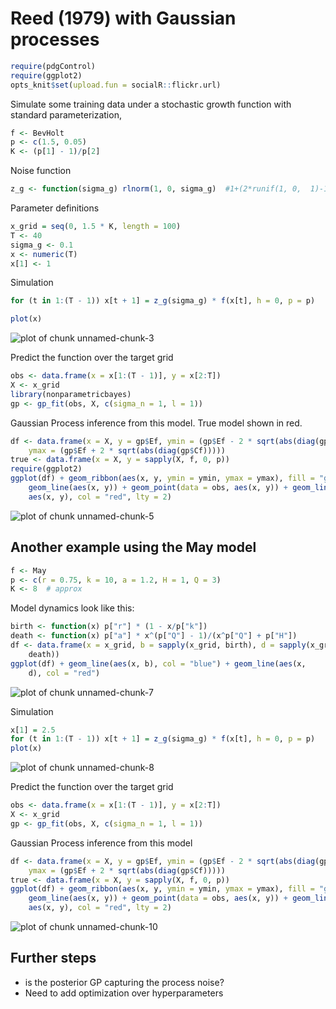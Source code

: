 Reed (1979) with Gaussian processes 
========================================================


```r
require(pdgControl)
require(ggplot2)
opts_knit$set(upload.fun = socialR::flickr.url)
```


Simulate some training data under a stochastic growth function with standard parameterization,



```r
f <- BevHolt
p <- c(1.5, 0.05)
K <- (p[1] - 1)/p[2]
```



Noise function 

```r
z_g <- function(sigma_g) rlnorm(1, 0, sigma_g)  #1+(2*runif(1, 0,  1)-1)*sigma_g #
```



Parameter definitions


```r
x_grid = seq(0, 1.5 * K, length = 100)
T <- 40
sigma_g <- 0.1
x <- numeric(T)
x[1] <- 1
```


Simulation 


```r
for (t in 1:(T - 1)) x[t + 1] = z_g(sigma_g) * f(x[t], h = 0, p = p)

plot(x)
```

![plot of chunk unnamed-chunk-3](http://farm9.staticflickr.com/8186/8117674597_2e55a9d99f_o.png) 




Predict the function over the target grid


```r
obs <- data.frame(x = x[1:(T - 1)], y = x[2:T])
X <- x_grid
library(nonparametricbayes)
gp <- gp_fit(obs, X, c(sigma_n = 1, l = 1))
```


Gaussian Process inference from this model.  True model shown in red.  


```r
df <- data.frame(x = X, y = gp$Ef, ymin = (gp$Ef - 2 * sqrt(abs(diag(gp$Cf)))), 
    ymax = (gp$Ef + 2 * sqrt(abs(diag(gp$Cf)))))
true <- data.frame(x = X, y = sapply(X, f, 0, p))
require(ggplot2)
ggplot(df) + geom_ribbon(aes(x, y, ymin = ymin, ymax = ymax), fill = "gray80") + 
    geom_line(aes(x, y)) + geom_point(data = obs, aes(x, y)) + geom_line(data = true, 
    aes(x, y), col = "red", lty = 2)
```

![plot of chunk unnamed-chunk-5](http://farm9.staticflickr.com/8476/8117674731_a0e931b76e_o.png) 









## Another example using the May model


```r
f <- May
p <- c(r = 0.75, k = 10, a = 1.2, H = 1, Q = 3)
K <- 8  # approx
```


Model dynamics look like this:


```r
birth <- function(x) p["r"] * (1 - x/p["k"])
death <- function(x) p["a"] * x^(p["Q"] - 1)/(x^p["Q"] + p["H"])
df <- data.frame(x = x_grid, b = sapply(x_grid, birth), d = sapply(x_grid, 
    death))
ggplot(df) + geom_line(aes(x, b), col = "blue") + geom_line(aes(x, 
    d), col = "red")
```

![plot of chunk unnamed-chunk-7](http://farm9.staticflickr.com/8046/8117674839_985c470a2a_o.png) 



Simulation 


```r
x[1] = 2.5
for (t in 1:(T - 1)) x[t + 1] = z_g(sigma_g) * f(x[t], h = 0, p = p)
plot(x)
```

![plot of chunk unnamed-chunk-8](http://farm9.staticflickr.com/8191/8117674921_b567f92011_o.png) 


Predict the function over the target grid


```r
obs <- data.frame(x = x[1:(T - 1)], y = x[2:T])
X <- x_grid
gp <- gp_fit(obs, X, c(sigma_n = 1, l = 1))
```


Gaussian Process inference from this model


```r
df <- data.frame(x = X, y = gp$Ef, ymin = (gp$Ef - 2 * sqrt(abs(diag(gp$Cf)))), 
    ymax = (gp$Ef + 2 * sqrt(abs(diag(gp$Cf)))))
true <- data.frame(x = X, y = sapply(X, f, 0, p))
ggplot(df) + geom_ribbon(aes(x, y, ymin = ymin, ymax = ymax), fill = "gray80") + 
    geom_line(aes(x, y)) + geom_point(data = obs, aes(x, y)) + geom_line(data = true, 
    aes(x, y), col = "red", lty = 2)
```

![plot of chunk unnamed-chunk-10](http://farm9.staticflickr.com/8470/8117675141_0b70e99892_o.png) 



## Further steps

* is the posterior GP capturing the process noise?
* Need to add optimization over hyperparameters


